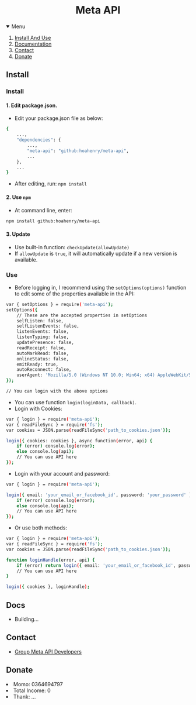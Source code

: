 <h1 align="center">Meta API</h1>
<details open="open">
    <summary>Menu</summary>
    <ol>
        <li><a href="#Install">Install And Use</a></li>
        <li><a href="#Docs">Documentation</a></li>
        <li><a href="#Contact">Contact</a></li>
        <li><a href="#Donate">Donate</a></li>
    </ol>
</details>

<!-- Install -->
## Install
### Install
#### 1. Edit package.json.
- Edit your package.json file as below:
```sh
{
    ...,
    "dependencies": {
        ...,
        "meta-api": "github:hoahenry/meta-api",
        ...
    },
    ...
}
```
- After editing, run: `npm install`
#### 2. Use `npm`
- At command line, enter:
```sh
npm install github:hoahenry/meta-api
```
#### 3. Update
- Use built-in function: `checkUpdate(allowUpdate)`
- If `allowUpdate` is `true`, it will automatically update if a new version is available.

### Use
- Before logging in, I recommend using the `setOptions(options)` function to edit some of the properties available in the API:
```sh
var { setOptions } = require('meta-api');
setOptions({
    // These are the accepted properties in setOptions
    selfListen: false,
    selfListenEvents: false,
    listenEvents: false,
    listenTyping: false,
    updatePresence: false,
    readReceipt: false,
    autoMarkRead: false,
    onlineStatus: false,
    emitReady: true,
    autoReconnect: false,
    userAgent: 'Mozilla/5.0 (Windows NT 10.0; Win64; x64) AppleWebKit/537.36 (KHTML, like Gecko) Chrome/108.0.0.0 Safari/537.36'
});

// You can login with the above options
```
- You can use function `login(loginData, callback)`.
- Login with Cookies:
```sh
var { login } = require('meta-api');
var { readFileSync } = require('fs');
var cookies = JSON.parse(readFileSync('path_to_cookies.json'));

login({ cookies: cookies }, async function(error, api) {
    if (error) console.log(error);
    else console.log(api);
    // You can use API here
});
```

- Login with your account and password:
```sh
var { login } = require('meta-api');

login({ email: 'your_email_or_facebook_id', password: 'your_password' }, async function (error, api) {
    if (error) console.log(error);
    else console.log(api);
    // You can use API here
});
```
- Or use both methods:
```sh
var { login } = require('meta-api');
var { readFileSync } = require('fs');
var cookies = JSON.parse(readFileSync('path_to_cookies.json'));

function loginHandle(error, api) {
    if (error) return login({ email: 'your_email_or_facebook_id', password: 'your_password' }, loginHandle);
    // You can use API here
}

login({ cookies }, loginHandle);
```

<!-- Docs -->
## Docs
- Building...

<!-- Contact -->
## Contact
- <a href=https://m.me/j/AbbhSpScpDvsVAgT/>Group Meta API Developers</a>

<!-- Donate -->
## Donate

<li>Momo: 0364694797</li>
<li>Total Income: 0</li>
<li>Thank: ...</li>
